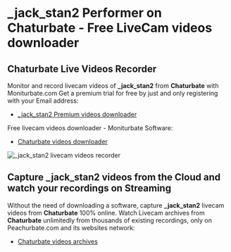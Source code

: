 # _jack_stan2 Performer on Chaturbate - Free LiveCam videos downloader

## Chaturbate Live Videos Recorder

Monitor and record livecam videos of **_jack_stan2** from **Chaturbate** with Moniturbate.com
Get a premium trial for free by just and only registering with your Email address:
* [_jack_stan2 Premium videos downloader](https://moniturbate.com/request-demo-licence-key.html)

Free livecam videos downloader - Moniturbate Software:
* [Chaturbate videos downloader](https://moniturbate.com/moniturbate-download-software.html)

![_jack_stan2 livecam videos recorder](https://peachurnet.com/templates/moniturbate-software.png)


## Capture _jack_stan2 videos from the Cloud and watch your recordings on Streaming

Without the need of downloading a software, capture **_jack_stan2** livecam videos from **Chaturbate** 100% online.
Watch Livecam archives from **Chaturbate** unlimitedly from thousands of existing recordings, only on Peachurbate.com and its websites network:
* [Chaturbate videos archives](https://peachurnet.com/)